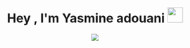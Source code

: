<h1 align="center"><b>Hey , I'm Yasmine adouani </b><img src="https://media.giphy.com/media/hvRJCLFzcasrR4ia7z/giphy.gif" width="35"></h1>
<p align="center">
  <a href="https://github.com/DenverCoder1/readme-typing-svg"><img src="https://readme-typing-svg.herokuapp.com?font=Time+New+Roman&color=cyan&size=25&center=true&vCenter=true&width=600&height=100&lines=Hey!+It's+YasmineAdouani..&hearts;++;Self-taught+Full+Stack+Web+Developer,;Software-Engineer,;Love+to+learn+new+stuffs..<3"></a>
</p>

